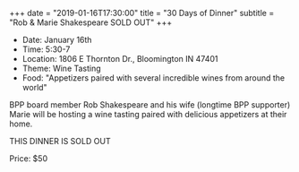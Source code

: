 +++
date = "2019-01-16T17:30:00"
title = "30 Days of Dinner"
subtitle = "Rob & Marie Shakespeare SOLD OUT"
+++
* Date: January 16th
* Time: 5:30-7
* Location: 1806 E Thornton Dr., Bloomington IN 47401
* Theme: Wine Tasting
* Food: "Appetizers paired with several incredible wines from around the world"

BPP board member Rob Shakespeare and his wife (longtime BPP supporter) Marie will be hosting a wine tasting paired with delicious appetizers at their home.

THIS DINNER IS SOLD OUT

Price: $50

